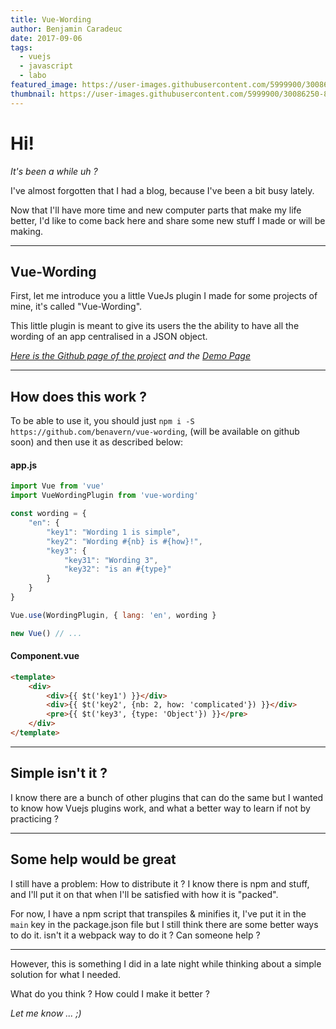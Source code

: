 ```yaml
---
title: Vue-Wording
author: Benjamin Caradeuc
date: 2017-09-06
tags:
  - vuejs
  - javascript
  - labo
featured_image: https://user-images.githubusercontent.com/5999900/30086250-835e1372-929a-11e7-9f9d-a85cd88e6a0a.png
thumbnail: https://user-images.githubusercontent.com/5999900/30086250-835e1372-929a-11e7-9f9d-a85cd88e6a0a.png
---
```


# Hi!

_It's been a while uh ?_

I've almost forgotten that I had a blog, because I've been a bit busy lately.

Now that I'll have more time and new computer parts that make my life better, I'd like to come back here and share some new stuff I made or will be making.

---

## Vue-Wording

First, let me introduce you a little VueJs plugin I made for some projects of mine, it's called "Vue-Wording".

This little plugin is meant to give its users the the ability to have all the wording of an app centralised in a JSON object.

_[Here is the Github page of the project](https://github.com/benavern/vue-wording) and the [Demo Page](https://benavern.github.io/vue-wording)_

---

## How does this work ?

To be able to use it, you should just `npm i -S https://github.com/benavern/vue-wording`, (will be available on github soon) and then use it as described below:

#### app.js

``` javascript
import Vue from 'vue'
import VueWordingPlugin from 'vue-wording'

const wording = {
	"en": {
    	"key1": "Wording 1 is simple",
        "key2": "Wording #{nb} is #{how}!",
        "key3": {
        	"key31": "Wording 3",
            "key32": "is an #{type}"
        }
    }
}

Vue.use(WordingPlugin, { lang: 'en', wording }

new Vue() // ...
```

#### Component.vue

``` html
<template>
	<div>
    	<div>{{ $t('key1') }}</div>
        <div>{{ $t('key2', {nb: 2, how: 'complicated'}) }}</div>
        <pre>{{ $t('key3', {type: 'Object'}) }}</pre>
    </div>
</template>
```

---

## Simple isn't it ?

I know there are a bunch of other plugins that can do the same but I wanted to know how Vuejs plugins work, and what a better way to learn if not by practicing ?

---

## Some help would be great

I still have a problem: How to distribute it ? I know there is npm and stuff, and I'll put it on that when I'll be satisfied with how it is "packed".

For now, I have a npm script that transpiles & minifies it, I've put it in the `main` key in the package.json file but I still think there are some better ways to do it. isn't it a webpack way to do it ? Can someone help ?

---

However, this is something I did in a late night while thinking about a simple solution for what I needed.

What do you think ? How could I make it better ?

_Let me know ... ;)_
